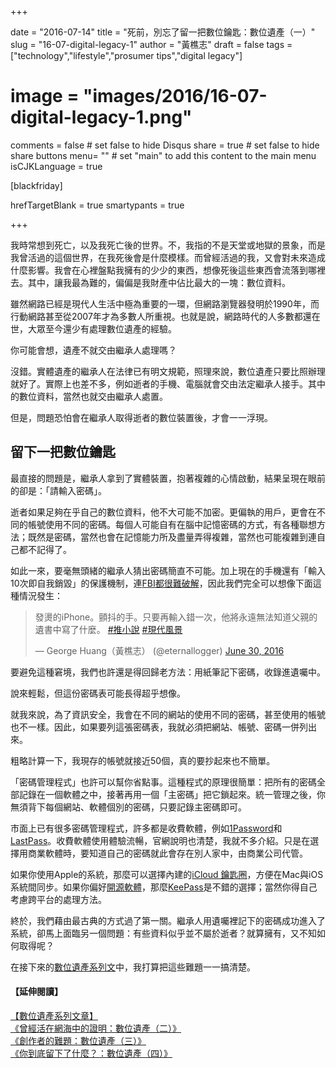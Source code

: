 +++

date = "2016-07-14"
title = "死前，別忘了留一把數位鑰匙：數位遺產（一）"
slug = "16-07-digital-legacy-1"
author = "黃樵志"
draft = false
tags = ["technology","lifestyle","prosumer tips","digital legacy"]
# image = "images/2016/16-07-digital-legacy-1.png"
comments = false	# set false to hide Disqus
share = true	# set false to hide share buttons
menu= ""  # set "main" to add this content to the main menu
isCJKLanguage = true

[blackfriday]

hrefTargetBlank = true
smartypants = true

+++

我時常想到死亡，以及我死亡後的世界。不，我指的不是天堂或地獄的景象，而是我曾活過的這個世界，在我死後會是什麼模樣。而曾經活過的我，又會對未來造成什麼影響。我會在心裡盤點我擁有的少少的東西，想像死後這些東西會流落到哪裡去。其中，讓我最為難的，偏偏是我財產中佔比最大的一塊：數位資料。

<!--more-->

雖然網路已經是現代人生活中極為重要的一環，但網路瀏覽器發明於1990年，而行動網路甚至從2007年才為多數人所重視。也就是說，網路時代的人多數都還在世，大眾至今還少有處理數位遺產的經驗。

你可能會想，遺產不就交由繼承人處理嗎？

沒錯。實體遺產的繼承人在法律已有明文規範，照理來說，數位遺產只要比照辦理就好了。實際上也差不多，例如逝者的手機、電腦就會交由法定繼承人接手。其中的數位資料，當然也就交由繼承人處置。

但是，問題恐怕會在繼承人取得逝者的數位裝置後，才會一一浮現。

## 留下一把數位鑰匙

最直接的問題是，繼承人拿到了實體裝置，抱著複雜的心情啟動，結果呈現在眼前的卻是：「請輸入密碼」。

逝者如果足夠在乎自己的數位資料，他不大可能不加密。更偏執的用戶，更會在不同的帳號使用不同的密碼。每個人可能自有在腦中記憶密碼的方式，有各種聯想方法；既然是密碼，當然也會在記憶能力所及盡量弄得複雜，當然也可能複雜到連自己都不記得了。

如此一來，要毫無頭緒的繼承人猜出密碼簡直不可能。加上現在的手機還有「輸入10次即自我銷毀」的保護機制，連[FBI都很難破解](http://www.wikiwand.com/en/FBI–Apple_encryption_dispute)，因此我們完全可以想像下面這種情況發生：

<blockquote class="twitter-tweet" data-lang="en"><p lang="zh" dir="ltr">發燙的iPhone。顫抖的手。只要再輸入錯一次，他將永遠無法知道父親的遺書中寫了什麼。 <a href="https://twitter.com/hashtag/%E6%8E%A8%E5%B0%8F%E8%AA%AA?src=hash">#推小說</a> <a href="https://twitter.com/hashtag/%E7%8F%BE%E4%BB%A3%E9%A2%A8%E6%99%AF?src=hash">#現代風景</a></p>&mdash; George Huang（黃樵志） (@eternallogger) <a href="https://twitter.com/eternallogger/status/748448526066028544">June 30, 2016</a></blockquote> <script async src="//platform.twitter.com/widgets.js" charset="utf-8"></script>

要避免這種窘境，我們也許還是得回歸老方法：用紙筆記下密碼，收錄進遺囑中。

說來輕鬆，但這份密碼表可能長得超乎想像。

就我來說，為了資訊安全，我會在不同的網站的使用不同的密碼，甚至使用的帳號也不一樣。因此，如果要列這張密碼表，我就必須把網站、帳號、密碼一併列出來。

粗略計算一下，我現存的帳號就接近50個，真的要抄起來也不簡單。

「密碼管理程式」也許可以幫你省點事。這種程式的原理很簡單：把所有的密碼全部記錄在一個軟體之中，接著再用一個「主密碼」把它鎖起來。統一管理之後，你無須背下每個網站、軟體個別的密碼，只要記錄主密碼即可。

市面上已有很多密碼管理程式，許多都是收費軟體，例如[1Password](http://www.wikiwand.com/en/1Password)和[LastPass](http://www.wikiwand.com/en/LastPass)。收費軟體使用體驗流暢，官網說明也清楚，我就不多介紹。只是在選擇用商業軟體時，要知道自己的密碼就此會存在別人家中，由商業公司代管。

如果你使用Apple的系統，那麼可以選擇內建的[iCloud 鑰匙圈](https://support.apple.com/zh-tw/HT204085)，方便在Mac與iOS系統間同步。如果你偏好[開源軟體](https://zh.wikipedia.org/zh-tw/开源软件)，那麼[KeePass](http://keepass.info/index.html)是不錯的選擇；當然你得自己考慮跨平台的處理方法。

終於，我們藉由最古典的方式過了第一關。繼承人用遺囑裡記下的密碼成功進入了系統，卻馬上面臨另一個問題：有些資料似乎並不屬於逝者？就算擁有，又不知如何取得呢？

在接下來的[數位遺產系列文](https://eternallogger.com/tags/digital-legacy/)中，我打算把這些難題一一搞清楚。

#### 【延伸閱讀】  
[【數位遺產系列文章】](https://eternallogger.com/tags/digital-legacy/)    
[《曾經活在網海中的證明：數位遺產（二）》](https://eternallogger.com/post/16-09-digital-legacy-2/)  
[《創作者的難題：數位遺產（三）》](https://eternallogger.com/post/16-10-digital-legacy-3)  
[《你到底留下了什麼？：數位遺產（四）》](https://eternallogger.com/post/16-11-digital-legacy-4/)